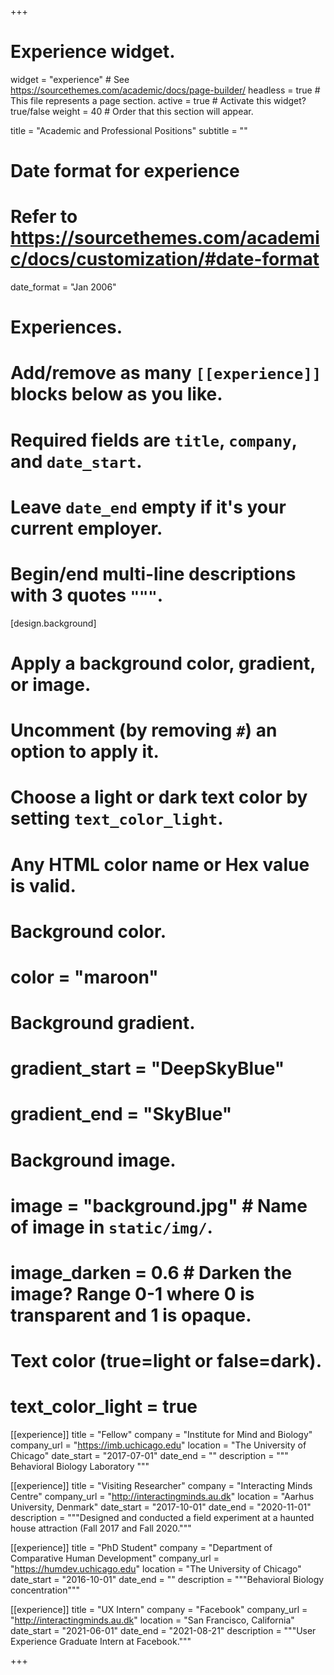 +++
# Experience widget.
widget = "experience"  # See https://sourcethemes.com/academic/docs/page-builder/
headless = true  # This file represents a page section.
active = true  # Activate this widget? true/false
weight = 40  # Order that this section will appear.

title = "Academic and Professional Positions"
subtitle = ""

# Date format for experience
#   Refer to https://sourcethemes.com/academic/docs/customization/#date-format
date_format = "Jan 2006"


# Experiences.
#   Add/remove as many `[[experience]]` blocks below as you like.
#   Required fields are `title`, `company`, and `date_start`.
#   Leave `date_end` empty if it's your current employer.
#   Begin/end multi-line descriptions with 3 quotes `"""`.

[design.background]
  # Apply a background color, gradient, or image.
  #   Uncomment (by removing `#`) an option to apply it.
  #   Choose a light or dark text color by setting `text_color_light`.
  #   Any HTML color name or Hex value is valid.
  
  # Background color.
  # color = "maroon"
  
  # Background gradient.
  # gradient_start = "DeepSkyBlue"
  # gradient_end = "SkyBlue"
  
  # Background image.
  # image = "background.jpg"  # Name of image in `static/img/`.
  # image_darken = 0.6  # Darken the image? Range 0-1 where 0 is transparent and 1 is opaque.

  # Text color (true=light or false=dark).
  # text_color_light = true  

[[experience]]
  title = "Fellow"
  company = "Institute for Mind and Biology"
  company_url = "https://imb.uchicago.edu"
  location = "The University of Chicago"
  date_start = "2017-07-01"
  date_end = ""
  description = """ Behavioral Biology Laboratory """


[[experience]]
  title = "Visiting Researcher"
  company = "Interacting Minds Centre"
  company_url = "http://interactingminds.au.dk"
  location = "Aarhus University, Denmark"
  date_start = "2017-10-01"
  date_end = "2020-11-01"
  description = """Designed and conducted a field experiment at a haunted house attraction (Fall 2017 and Fall 2020."""
  

  
[[experience]]
  title = "PhD Student"
  company = "Department of Comparative Human Development"
  company_url = "https://humdev.uchicago.edu"
  location = "The University of Chicago"
  date_start = "2016-10-01"
  date_end = ""
  description = """Behavioral Biology concentration"""
  


[[experience]]
  title = "UX Intern"
  company = "Facebook"
  company_url = "http://interactingminds.au.dk"
  location = "San Francisco, California"
  date_start = "2021-06-01"
  date_end = "2021-08-21"
  description = """User Experience Graduate Intern at Facebook."""

+++
